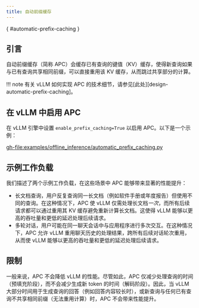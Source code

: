 ```yaml
---
title: 自动前缀缓存
---
```

[](){ #automatic-prefix-caching }

## 引言

自动前缀缓存（简称 APC）会缓存已有查询的键值（KV）缓存，使得新查询如果与已有查询共享相同前缀，可以直接重用该 KV 缓存，从而跳过共享部分的计算。

!!! note
    有关 vLLM 如何实现 APC 的技术细节，请参见[此处][design-automatic-prefix-caching]。

## 在 vLLM 中启用 APC

在 vLLM 引擎中设置 `enable_prefix_caching=True` 以启用 APC。以下是一个示例：

<gh-file:examples/offline_inference/automatic_prefix_caching.py>

## 示例工作负载

我们描述了两个示例工作负载，在这些场景中 APC 能够带来显著的性能提升：

- 长文档查询，用户反复查询同一长文档（例如软件手册或年度报告）但使用不同的查询。在这种情况下，APC 使 vLLM 仅需处理长文档*一次*，而所有后续请求都可以通过重用其 KV 缓存避免重新计算长文档。这使得 vLLM 能够以更高的吞吐量和更低的延迟处理后续请求。
- 多轮对话，用户可能在同一聊天会话中与应用程序进行多次交互。在这种情况下，APC 允许 vLLM 重用聊天历史的处理结果，跨所有后续对话轮次重用，从而使 vLLM 能够以更高的吞吐量和更低的延迟处理后续请求。

## 限制

一般来说，APC 不会降低 vLLM 的性能。尽管如此，APC 仅减少处理查询的时间（预填充阶段），而不会减少生成新 token 的时间（解码阶段）。因此，当 vLLM 大部分时间用于生成查询的回答（例如回答内容较长时），或新查询与任何已有查询不共享相同前缀（无法重用计算）时，APC 不会带来性能提升。